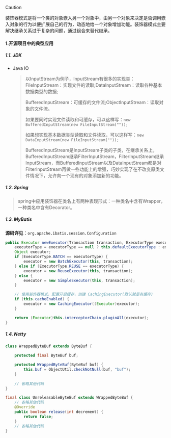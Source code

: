 > [!CAUTION]
>
> 装饰器模式是将一个类的对象嵌入另一个对象中，由另一个对象来决定是否调用嵌入对象的行为以便扩展自己的行为，动态地给一个对象增加功能。装饰器模式主要解决继承关系过于复杂的问题，通过组合来替代继承。

#### 1.开源项目中的典型应用

##### 1.1. JDK

* Java IO

  > 以InputStream为例子，InputStream有很多的实现类：FileInputStream：实现文件的读取;DataInputStream：读取各种基本数据类型的数据;
  >
  > BufferedInputStream：可缓存的文件流;ObjectInputStream：读取对象的文件流。
  >
  > 如果要同时实现文件读取和可缓存，可以这样写：`new BufferedInputStream(new FileInputStream(""));`
  >
  > 如果想实现基本数据类型读取和文件读取，可以这样写：`new DataInputStream(new FileInputStream(""));`
  >
  > BufferedInputStream是InputStream子类的子类，在继承关系上，BufferedInputStream继承FilterInputStream，FilterInputStream继承InputStream，而BufferedInputStream以及DataInputStream都是对FilterInputStream再做一些功能上的增强，巧妙实现了在不改变原类文件情况下，允许向一个现有的对象添加新的功能。

##### 1.2. Spring

> spring中应用装饰器在类名上有两种表现形式：一种类名中含有Wrapper，一种类名中含有Decorator。

##### 1.3. MyBatis

**源码详见**：`org.apache.ibatis.session.Configuration`

```java
public Executor newExecutor(Transaction transaction, ExecutorType executorType) {
    executorType = executorType == null ? this.defaultExecutorType : executorType;
    Object executor;
    if (ExecutorType.BATCH == executorType) {
        executor = new BatchExecutor(this, transaction);
    } else if (ExecutorType.REUSE == executorType) {
        executor = new ReuseExecutor(this, transaction);
    } else {
        executor = new SimpleExecutor(this, transaction);
    }

    // 使用装饰器模式，配置开启缓存，创建 CachingExecutor(默认就是有缓存)
    if (this.cacheEnabled) {
        executor = new CachingExecutor((Executor)executor);
    }

    return (Executor)this.interceptorChain.pluginAll(executor);
}
```

##### 1.4. Netty

```java
class WrappedByteBuf extends ByteBuf {

    protected final ByteBuf buf;

    protected WrappedByteBuf(ByteBuf buf) {
        this.buf = ObjectUtil.checkNotNull(buf, "buf");
    }
    
    // 省略其他代码
}
```

```java
final class UnreleasableByteBuf extends WrappedByteBuf {
    // 省略其他代码
    @Override
    public boolean release(int decrement) {
        return false;
    }
    // 省略其他代码
}
```